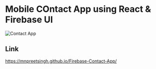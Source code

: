 # Mobile COntact App using React & Firebase UI
![Contact App](https://github.com/mnpreetsingh/Firebase-Contact-App/assets/112603765/8d45ad78-6a3e-4dba-b195-fcd6a806e5b1)





## Link
https://mnpreetsingh.github.io/Firebase-Contact-App/



